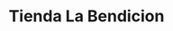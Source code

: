 ---
title: "Tienda La Bendicion"
url: /quetzaltenango/tienda-la-bendicion-26-avenida/
shop: general
---